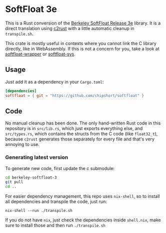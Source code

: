 # SoftFloat 3e

This is a Rust conversion of the [Berkeley SoftFloat Release 3e](https://github.com/ucb-bar/berkeley-softfloat-3) library.
It is a direct translation using [c2rust](https://github.com/immunant/c2rust) with a little automatic cleanup in `transpile.sh`.

This crate is mostly useful in contexts where you cannot link the C library directly, like in WebAssembly.
If this is not a concern for you, take a look at [softfloat-wrapper](https://crates.io/crates/softfloat-wrapper) or [softfloat-sys](https://crates.io/crates/softfloat-sys).

## Usage
Just add it as a dependency in your `Cargo.toml`:
```toml
[dependencies]
softfloat = { git = "https://github.com/chipshort/softfloat" }
```

## Code
No manual cleanup has been done. The only hand-written Rust code in this repository is in `src/lib.rs`, which just exports everything else,
and `src/types.rs`, which contains the structs from the C code (like `float32_t`), because `c2rust` generates those separately for every file and that's
very annoying to use.

### Generating latest version
To generate new code, first update the c submodule:
```sh
cd berkeley-softfloat-3
git pull
cd ..
```
For easier dependency management, this repo uses `nix-shell`, so to install all dependencies and transpile the code, just run: 
```shell
nix-shell --run ./transpile.sh
```
If you do not have `nix`, just check the dependencies inside `shell.nix`, make sure to install those and then run `./transpile.sh`

